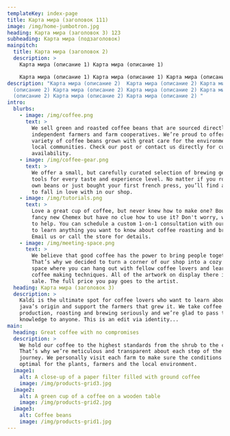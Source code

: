 ```yaml
---
templateKey: index-page
title: Карта мира (заголовок 111)
image: /img/home-jumbotron.jpg
heading: Карта мира (заголовок 3) 123
subheading: Карта мира (подзаголовок)
mainpitch:
  title: Карта мира (заголовок 2)
  description: >
    Карта мира (описание 1) Карта мира (описание 1)

    Карта мира (описание 1) Карта мира (описание 1) Карта мира (описание 1) Карта мира (описание 1) Карта мира (описание 1) 
description: "Карта мира (описание 2)  Карта мира (описание 2) Карта мира
  (описание 2) Карта мира (описание 2) Карта мира (описание 2) Карта мира
  (описание 2) Карта мира (описание 2) Карта мира (описание 2) "
intro:
  blurbs:
    - image: /img/coffee.png
      text: >
        We sell green and roasted coffee beans that are sourced directly from
        independent farmers and farm cooperatives. We’re proud to offer a
        variety of coffee beans grown with great care for the environment and
        local communities. Check our post or contact us directly for current
        availability.
    - image: /img/coffee-gear.png
      text: >
        We offer a small, but carefully curated selection of brewing gear and
        tools for every taste and experience level. No matter if you roast your
        own beans or just bought your first french press, you’ll find a gadget
        to fall in love with in our shop.
    - image: /img/tutorials.png
      text: >
        Love a great cup of coffee, but never knew how to make one? Bought a
        fancy new Chemex but have no clue how to use it? Don't worry, we’re here
        to help. You can schedule a custom 1-on-1 consultation with our baristas
        to learn anything you want to know about coffee roasting and brewing.
        Email us or call the store for details.
    - image: /img/meeting-space.png
      text: >
        We believe that good coffee has the power to bring people together.
        That’s why we decided to turn a corner of our shop into a cozy meeting
        space where you can hang out with fellow coffee lovers and learn about
        coffee making techniques. All of the artwork on display there is for
        sale. The full price you pay goes to the artist.
  heading: Карта мира (заголовок 3)
  description: >
    Kaldi is the ultimate spot for coffee lovers who want to learn about their
    java’s origin and support the farmers that grew it. We take coffee
    production, roasting and brewing seriously and we’re glad to pass that
    knowledge to anyone. This is an edit via identity...
main:
  heading: Great coffee with no compromises
  description: >
    We hold our coffee to the highest standards from the shrub to the cup.
    That’s why we’re meticulous and transparent about each step of the coffee’s
    journey. We personally visit each farm to make sure the conditions are
    optimal for the plants, farmers and the local environment.
  image1:
    alt: A close-up of a paper filter filled with ground coffee
    image: /img/products-grid3.jpg
  image2:
    alt: A green cup of a coffee on a wooden table
    image: /img/products-grid2.jpg
  image3:
    alt: Coffee beans
    image: /img/products-grid1.jpg
---
```

